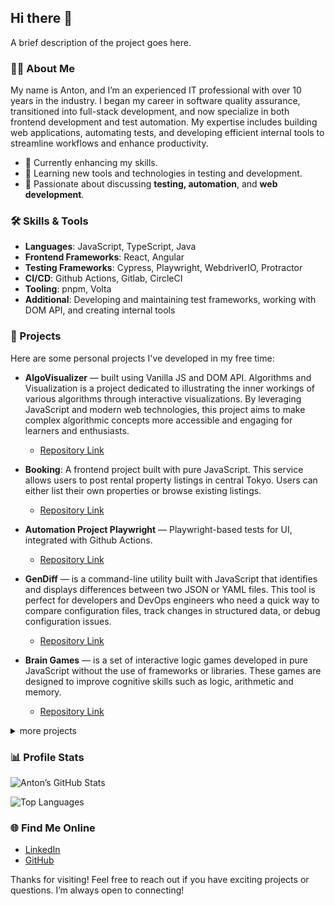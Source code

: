 ## Hi there 👋

A brief description of the project goes here.

### 👨‍💻 About Me
My name is Anton, and I’m an experienced IT professional with over 10 years in the industry. I began my career in software quality assurance, transitioned into full-stack development, and now specialize in both frontend development and test automation. My expertise includes building web applications, automating tests, and developing efficient internal tools to streamline workflows and enhance productivity. 

- 🔭 Currently enhancing my skills.
- 🌱 Learning new tools and technologies in testing and development.
- 💬 Passionate about discussing **testing, automation**, and **web development**.

### 🛠️ Skills & Tools
- **Languages**: JavaScript, TypeScript, Java
- **Frontend Frameworks**: React, Angular
- **Testing Frameworks**: Cypress, Playwright, WebdriverIO, Protractor
- **CI/CD**: Github Actions, Gitlab, CircleCI
- **Tooling**: pnpm, Volta
- **Additional**: Developing and maintaining test frameworks, working with DOM API, and creating internal tools

### 🚀 Projects
Here are some personal projects I've developed in my free time:

- **AlgoVisualizer** — built using Vanilla JS and DOM API. Algorithms and Visualization is a project dedicated to illustrating the inner workings of various algorithms through interactive visualizations. By leveraging JavaScript and modern web technologies, this project aims to make complex algorithmic concepts more accessible and engaging for learners and enthusiasts.
  - [Repository Link](https://github.com/zhukoff-av/AlgorithmsJS)

- **Booking**: A frontend project built with pure JavaScript. This service allows users to post rental property listings in central Tokyo. Users can either list their own properties or browse existing listings.
  - [Repository Link](https://github.com/zhukoff-av/keksobooking)

- **Automation Project Playwright** — Playwright-based tests for UI, integrated with Github Actions.
  - [Repository Link](https://github.com/zhukoff-av/Playwright)

- **GenDiff** — is a command-line utility built with JavaScript that identifies and displays differences between two JSON or YAML files. This tool is perfect for developers and DevOps engineers who need a quick way to compare configuration files, track changes in structured data, or debug configuration issues.
  - [Repository Link](https://github.com/zhukoff-av/Gendiff)

- **Brain Games** — is a set of interactive logic games developed in pure JavaScript without the use of frameworks or libraries. These games are designed to improve cognitive skills such as logic, arithmetic and memory.
  - [Repository Link](https://github.com/zhukoff-av/Brain-Games)

<details>
  <summary>more projects</summary>
  
- **React Basics**: A project demonstrating fundamental concepts of React, including component creation, state management, and props handling.
  - [Repository Link](https://github.com/zhukoff-av/react-complete)

- **React Quiz**: An interactive quiz application developed using React. It features dynamic question rendering and real-time score updates.
  - [Repository Link](https://github.com/zhukoff-av/react-QUIZ)

- **Cypress Basics**: A collection of test cases showcasing the basics of Cypress for end-to-end testing of web applications.
  - [Repository Link](https://github.com/zhukoff-av/cypress-playground)

- **Cypress Visual Regression**: A project focused on implementing visual regression testing using Cypress to ensure UI consistency across versions.
  - [Repository Link](https://github.com/zhukoff-av/cypress-visual-regression)

- **Google Sheet with Pure JS**: A web application that replicates basic functionalities of Google Sheets, developed using pure JavaScript.
  - [Repository Link](https://github.com/zhukoff-av/google-sheets)

- **Udagram**: A simple cloud application developed alongside the Udacity Cloud Engineering Nanodegree. It allows users to register and log into a web client, post photos to the feed,   and process photos using an image filtering microservice.
  - **Frontend**: Angular web application built with Ionic Framework.
  - **Backend RESTful API**: Node-Express application.
  - [Repository Link](https://github.com/zhukoff-av/udagram)

- **Pact Test in Java**: A project demonstrating consumer-driven contract testing using Pact in a Java environment.
  - [Repository Link](https://github.com/zhukoff-av/pact-sample)

- **SpringBoot Basic App**: A basic application built with Spring Boot in Java, showcasing RESTful API development and dependency injection.
  - [Repository Link](https://github.com/zhukoff-av/springBootApp)

</details>

### 📊 Profile Stats
![Anton’s GitHub Stats](https://github-readme-stats.vercel.app/api?username=zhukoff-av&show_icons=true&theme=default)

![Top Languages](https://github-readme-stats.vercel.app/api/top-langs/?username=zhukoff-av&layout=compact&langs_count=8&hide=html)

### 🌐 Find Me Online
- [LinkedIn](http://www.linkedin.com/in/antonzhukov1)
- [GitHub](https://github.com/zhukoff-av)

Thanks for visiting! Feel free to reach out if you have exciting projects or questions. I’m always open to connecting!
